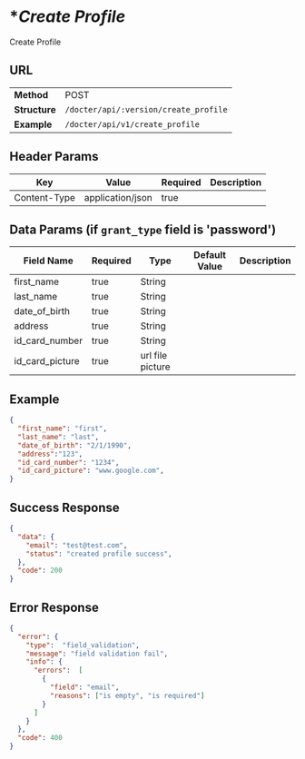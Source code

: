 # **Create Profile* #

Create Profile

## URL ##

|               |                                      |
| ------------- | ------------------------------------ |
| **Method**    | POST                                 |
| **Structure** | `/docter/api/:version/create_profile` |
| **Example**   | `/docter/api/v1/create_profile`       |

## Header Params

| Key              | Value            | Required | Description                                                          |
| ---------------- | ---------------- | -------- | -------------------------------------------------------------------- |
| Content-Type     | application/json | true     |                                                                      |


## Data Params (if `grant_type` field is 'password') ##

| Field Name      | Required | Type   | Default Value | Description                                 |
| --------------- | -------- | ------ | ------------- | ------------------------------------------- |
| first_name      | true     | String |               |                                             |
| last_name       | true     | String |               |                                             |
| date_of_birth   | true     | String |               |                                             |
| address         | true     | String |               |                                             |
| id_card_number  | true     | String |               |                                             |
| id_card_picture  | true    | url file picture |               |                                             |

## Example ##

```json
{
  "first_name": "first",
  "last_name": "last",
  "date_of_birth": "2/1/1990",
  "address":"123",
  "id_card_number": "1234",
  "id_card_picture": "www.google.com",
}
```
## Success Response ##

```json
{
  "data": {
    "email": "test@test.com",
    "status": "created profile success",
  },
  "code": 200
}
```

## Error Response ##

```json
{
  "error": {
    "type":  "field_validation",
    "message": "field validation fail",
    "info": {
      "errors":  [
        {
          "field": "email",
          "reasons": ["is empty", "is required"]
        }
      ]
    }
  },
  "code": 400
}
```